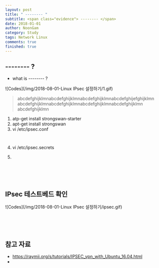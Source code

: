 ```yaml
---
layout: post
title: " -------- "
subtitle: <span class="evidence"> -------- </span>
date: 2018-01-01
author: NoonGam
category: Study
tags: Network Linux
comments: true
finished: true
---
```




## -------- ?

- what is -------- ? <br>

![Codes](/img/2018-08-01-Linux IPsec 설정하기/1.gif)

> abcdefghijklmnabcdefghijklmnabcdefghijklmnabcdefghijefghijklmn
abcdefghijklmnabcdefghijklmnabcdefghijklmnabcdefghijklmn
abcdefghijklmn


1. atp-get install strongswan-starter
2. apt-get install strongswan
3. vi /etc/ipsec.conf
```


```

4. vi /etc/ipsec.secrets


5.


<br><br><br>

## IPsec 테스트베드 확인

![Codes](/img/2018-08-01-Linux IPsec 설정하기/ipsec.gif)









<br><br><br>

## 참고 자료

* https://raymii.org/s/tutorials/IPSEC_vpn_with_Ubuntu_16.04.html
*
